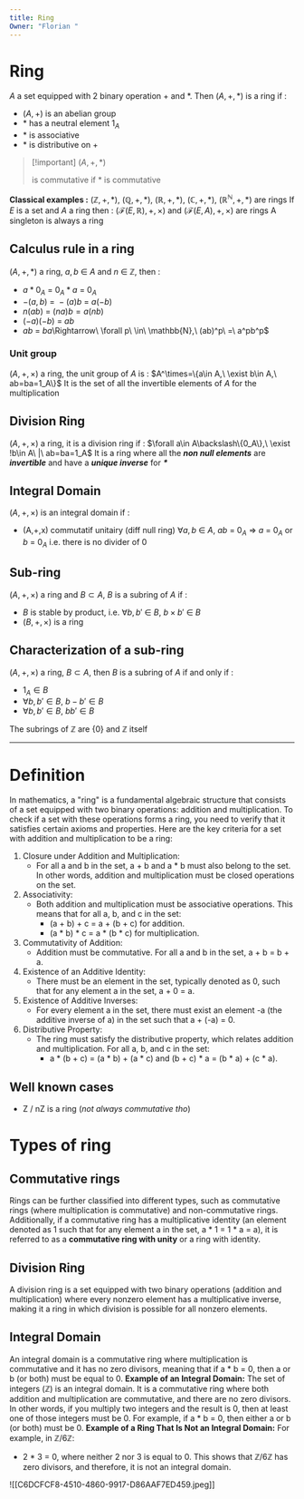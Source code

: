 ```yaml
---
title: Ring
Owner: "Florian "
---
```

# Ring
$A$ a set equipped with 2 binary operation + and $*$. Then $(A,+,*)$ is a ring if :
- $(A,+)$ is an abelian group
- $*$ has a neutral element $1_{A}$
- $*$ is associative
- $*$ is distributive on +

> [!important] $(A,+,*)$
> 
> is commutative if $*$ is commutative
  
**Classical examples :**
$(\mathbb{Z},+,*),\ (\mathbb{Q},+,*),\ (\mathbb{R},+,*),\ (\mathbb{C},+,*),\ (\mathbb{R^\mathbb{N}},+,*)$ are rings
If $E$ is a set and $A$ a ring then : $(\mathcal{F}(E,\mathbb{R}),+,\times)$ and $(\mathcal{F}(E,A),+,\times)$ are rings
A singleton is always a ring
  
## Calculus rule in a ring
$(A,+,*)$ a ring, $a,b\ \in\ A$ and $n\ \in\ \mathbb{Z}$, then :
- $a*0_{A}\ =\ 0_{A} * a\ =\ 0_{A}$
- $-(a,b)\ =\ -(a)b\ =\ a(-b)$
- $n(ab)\ =\ (na)b= a(nb)$
- $(-a)(-b)\ =\ ab$
- $ab\ =\ ba$\Rightarrow\ \forall p\ \in\ \mathbb{N},\ (ab)^p\ =\ a^pb^p$
  
### Unit group
$(A,+,\times)$ a ring, the unit group of $A$ is :
$A^\times=\{a\in A,\ \exist b\in A,\ ab=ba=1_A\}$
It is the set of all the invertible elements of $A$ for the multiplication
  
## Division Ring
$(A,+,\times)$ a ring, it is a division ring if :
$\forall a\in A\backslash\{0_A\},\ \exist !b\in A\ |\ ab=ba=1_A$
It is a ring where all the _**non null elements**_ are _**invertible**_ and have a _**unique inverse**_ for _**$*$**_
  
## Integral Domain
$(A,+,\times)$ is an integral domain if :
- (A,+,x) commutatif unitairy (diff null ring)
$\forall a,b\ \in\ A,\ ab\ =\ 0_A\ \Rightarrow\ a\ =\ 0_A$ or $b\ =\ 0_A$
i.e. there is no divider of 0
  
## Sub-ring
$(A,+,\times)$ a ring and $B\subset A$, $B$ is a subring of $A$ if :
- $B$ is stable by product, i.e. $\forall b,b'\ \in\ B,\ b\times b'\ \in\ B$
- $(B,+,\times)$ is a ring
  
## Characterization of a sub-ring
$(A,+,\times)$ a ring, $B\subset A$, then $B$ is a subring of $A$ if and only if :
- $1_A\in B$
- $\forall b,b'\in B,\ b-b'\in B$
- $\forall b,b'\in B,\ bb'\in B$
  
The subrings of $\mathbb{Z}$ are $\{0\}$ and $\mathbb{Z}$ itself
  
  
---
  
# Definition
In mathematics, a "ring" is a fundamental algebraic structure that consists of a set equipped with two binary operations: addition and multiplication. To check if a set with these operations forms a ring, you need to verify that it satisfies certain axioms and properties. Here are the key criteria for a set with addition and multiplication to be a ring:
1. Closure under Addition and Multiplication:
    - For all a and b in the set, a + b and a * b must also belong to the set. In other words, addition and multiplication must be closed operations on the set.
2. Associativity:
    - Both addition and multiplication must be associative operations. This means that for all a, b, and c in the set:
        - (a + b) + c = a + (b + c) for addition.
        - (a * b) * c = a * (b * c) for multiplication.
3. Commutativity of Addition:
    - Addition must be commutative. For all a and b in the set, a + b = b + a.
4. Existence of an Additive Identity:
    - There must be an element in the set, typically denoted as 0, such that for any element a in the set, a + 0 = a.
5. Existence of Additive Inverses:
    - For every element a in the set, there must exist an element -a (the additive inverse of a) in the set such that a + (-a) = 0.
6. Distributive Property:
    - The ring must satisfy the distributive property, which relates addition and multiplication. For all a, b, and c in the set:
        - a * (b + c) = (a * b) + (a * c) and (b + c) * a = (b * a) + (c * a).
## Well known cases
- Z / nZ is a ring (_not always commutative tho_)
# Types of ring
## Commutative rings
Rings can be further classified into different types, such as commutative rings (where multiplication is commutative) and non-commutative rings.
Additionally, if a commutative ring has a multiplicative identity (an element denoted as 1 such that for any element a in the set, a * 1 = 1 * a = a), it is referred to as a **commutative ring with unity** or a ring with identity.
## Division Ring
A division ring is a set equipped with two binary operations (addition and multiplication) where every nonzero element has a multiplicative inverse, making it a ring in which division is possible for all nonzero elements.
## Integral Domain
An integral domain is a commutative ring where multiplication is commutative and it has no zero divisors, meaning that if a * b = 0, then a or b (or both) must be equal to 0.
**Example of an Integral Domain:**
The set of integers (ℤ) is an integral domain. It is a commutative ring where both addition and multiplication are commutative, and there are no zero divisors. In other words, if you multiply two integers and the result is 0, then at least one of those integers must be 0. For example, if a * b = 0, then either a or b (or both) must be 0.
**Example of a Ring That Is Not an Integral Domain:**
For example, in ℤ/6ℤ:
- 2 * 3 = 0, where neither 2 nor 3 is equal to 0. This shows that ℤ/6ℤ has zero divisors, and therefore, it is not an integral domain.
  
  
![[C6DCFCF8-4510-4860-9917-D86AAF7ED459.jpeg]]

